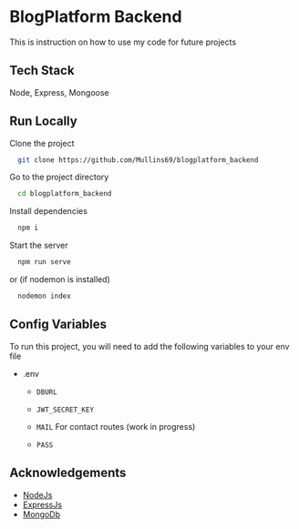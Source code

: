 # BlogPlatform Backend

This is instruction on how to use my code for future projects
## Tech Stack

Node, Express, Mongoose


## Run Locally

Clone the project

```bash
  git clone https://github.com/Mullins69/blogplatform_backend
```

Go to the project directory

```bash
  cd blogplatform_backend
```

Install dependencies

```bash
  npm i
```

Start the server

```bash
  npm run serve
```
  or (if nodemon is installed)
```bash
  nodemon index
```

## Config Variables
To run this project, you will need to add the following variables to your env file
 - .env
    - `DBURL`
    - `JWT_SECRET_KEY`

    - `MAIL` For contact routes (work in progress)
    - `PASS`

## Acknowledgements
 - [NodeJs](https://nodejs.org/en/)
 - [ExpressJs](https://expressjs.com/)
 - [MongoDb](https://www.mongodb.com/cloud/atlas/)
